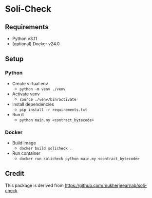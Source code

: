 # Soli-Check

## Requirements
- Python v3.11
- (optional) Docker v24.0

## Setup

### Python
- Create  virtual env
  - `python -m venv ./venv`
- Activate venv
  - `source ./venv/bin/activate`
- Install dependencies
  - `pip install -r requirements.txt`
- Run it
  - `python main.my <contract_bytecode>`

### Docker
- Build image
  - `docker build solicheck .`
- Run container
  - `docker run solicheck python main.my <contract_bytecode>`

## Credit
This package is derived from https://github.com/mukherjeearnab/soli-check

